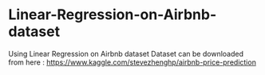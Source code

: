 # Linear-Regression-on-Airbnb-dataset
Using Linear Regression on Airbnb dataset
Dataset can be downloaded from here : https://www.kaggle.com/stevezhenghp/airbnb-price-prediction
